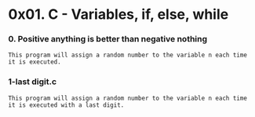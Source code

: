# 0x01. C - Variables, if, else, while

### 0. Positive anything is better than negative nothing
	This program will assign a random number to the variable n each time it is executed.

### 1-last digit.c
	This program will assign a random number to the variable n each time it is executed with a last digit.
